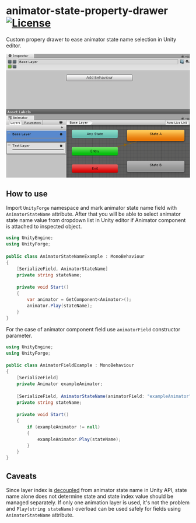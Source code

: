 # animator-state-property-drawer [![License](https://img.shields.io/badge/license-MIT-lightgrey.svg?style=flat)](http://mit-license.org)
Custom propery drawer to ease animator state name selection in Unity editor.

![screencast](Documentation/animator-state-controller-example.gif)

## How to use

Import `UnityForge` namespace and mark animator state name field with `AnimatorStateName` attribute. After that you will be able to select animator state name value from dropdown list in Unity editor if Animator component is attached to inspected object.

```csharp
using UnityEngine;
using UnityForge;

public class AnimatorStateNameExample : MonoBehaviour
{
    [SerializeField, AnimatorStateName]
    private string stateName;

    private void Start()
    {
        var animator = GetComponent<Animator>();
        animator.Play(stateName);
    }
}
```

For the case of animator component field use `animatorField` constructor parameter.

```csharp
using UnityEngine;
using UnityForge;

public class AnimatorFieldExample : MonoBehaviour
{
    [SerializeField]
    private Animator exampleAnimator;

    [SerializeField, AnimatorStateName(animatorField: "exampleAnimator")]
    private string stateName;

    private void Start()
    {
        if (exampleAnimator != null)
        {
            exampleAnimator.Play(stateName);
        }
    }
}
```

## Caveats

Since layer index is [decoupled](https://docs.unity3d.com/ScriptReference/Animator.Play.html) from animator state name in Unity API, state name alone does not determine state and state index value should be managed separately. If only one animation layer is used, it's not the problem and `Play(string stateName)` overload can be used safely for fields using `AnimatorStateName` attribute.
